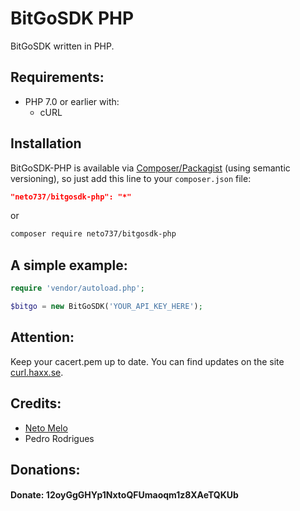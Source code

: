 # BitGoSDK PHP

BitGoSDK written in PHP.

## Requirements:
- PHP 7.0 or earlier with:
  - cURL

## Installation

BitGoSDK-PHP is available via [Composer/Packagist](https://packagist.org/packages/neto737/bitgosdk-php) (using semantic versioning), so just add this line to your `composer.json` file:

```json
"neto737/bitgosdk-php": "*"
```

or

```sh
composer require neto737/bitgosdk-php
```
  
## A simple example:

```php
require 'vendor/autoload.php';

$bitgo = new BitGoSDK('YOUR_API_KEY_HERE');
```

## Attention:

Keep your cacert.pem up to date. You can find updates on the site [curl.haxx.se](https://curl.haxx.se/docs/caextract.html).


## Credits:
- <a href="https://github.com/neto737" target="_blank">Neto Melo</a>
- Pedro Rodrigues

## Donations:
#### Donate: 12oyGgGHYp1NxtoQFUmaoqm1z8XAeTQKUb